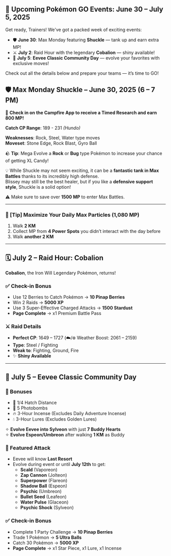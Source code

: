 ## 🎉 Upcoming Pokémon GO Events: June 30 – July 5, 2025

Get ready, Trainers! We've got a packed week of exciting events:

- 🛡️ **June 30**: Max Monday featuring **Shuckle** — tank up and earn extra MP!
- ⚔️ **July 2**: Raid Hour with the legendary **Cobalion** — shiny available!
- 🌈 **July 5**: **Eevee Classic Community Day** — evolve your favorites with exclusive moves!

Check out all the details below and prepare your teams — it’s time to GO!

## 🛡️ Max Monday Shuckle – June 30, 2025 (6 – 7 PM)

🌟 **Check in on the Campfire App to receive a Timed Research and earn 800 MP!**

**Catch CP Range**: 189 - 231 _(Hundo)_

**Weaknesses**: Rock, Steel, Water type moves  
**Moveset**: Stone Edge, Rock Blast, Gyro Ball

🪨 **Tip**: Mega Evolve a **Rock** or **Bug** type Pokémon to increase your chance of getting XL Candy!

💡 While Shuckle may not seem exciting, it can be a **fantastic tank in Max Battles** thanks to its incredibly high defense.  
Blissey may still be the best healer, but if you like a **defensive support style**, Shuckle is a solid option!

⚠️ Make sure to save over **1500 MP** to enter Max Battles.

---

### 🔋 [Tip] Maximize Your Daily Max Particles (1,080 MP)
1. Walk **2 KM**
2. Collect MP from **4 Power Spots** you didn’t interact with the day before
3. Walk **another 2 KM**

---

## 🗓️ July 2 – **Raid Hour: Cobalion**

**Cobalion**, the Iron Will Legendary Pokémon, returns!

### ✅ Check-in Bonus
- Use 12 Berries to Catch Pokémon → **10 Pinap Berries**
- Win 2 Raids → **5000 XP**
- Use 3 Super-Effective Charged Attacks → **1500 Stardust**
- **Page Complete** → x1 Premium Battle Pass

### ⚔️ Raid Details
- **Perfect CP**: 1649 – 1727 (☁️/❄️ Weather Boost: 2061 – 2159)  
- **Type**: Steel / Fighting  
- **Weak to**: Fighting, Ground, Fire  
- ✨ **Shiny Available**

---

## 🎉 July 5 – Eevee Classic Community Day

### 🎁 Bonuses
- 🐣 1/4 Hatch Distance
- 📸 5 Photobombs
- 🔥 3-Hour Incense (Excludes Daily Adventure Incense)
- 💧 3-Hour Lures (Excludes Golden Lures)

✧ **Evolve Eevee into Sylveon** with just **7 Buddy Hearts**  
✧ **Evolve Espeon/Umbreon** after walking **1 KM** as Buddy

### 🌟 Featured Attack
- Eevee will know **Last Resort**  
- Evolve during event or until **July 12th** to get:
  - **Scald** (Vaporeon)
  - **Zap Cannon** (Jolteon)
  - **Superpower** (Flareon)
  - **Shadow Ball** (Espeon)
  - **Psychic** (Umbreon)
  - **Bullet Seed** (Leafeon)
  - **Water Pulse** (Glaceon)
  - **Psychic Shock** (Sylveon)

### ✅ Check-in Bonus
- Complete 1 Party Challenge → **10 Pinap Berries**
- Trade 1 Pokémon → **5 Ultra Balls**
- Catch 30 Pokémon → **5000 XP**
- **Page Complete** → x1 Star Piece, x1 Lure, x1 Incense
